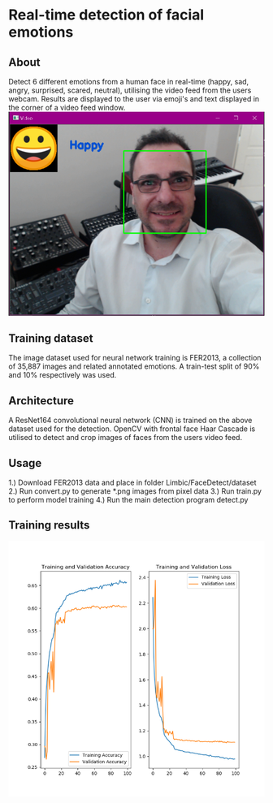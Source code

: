 # Real-time detection of facial emotions

## About
Detect 6 different emotions from a human face in real-time (happy, sad, angry, surprised, scared, neutral), utilising the video feed from the users webcam. Results are displayed to the user via emoji's and text displayed in the corner of a video feed window.
![alt text](https://github.com/systemvaz/Limbic/blob/master/FaceDetect/img/Demo.PNG)
## Training dataset
The image dataset used for neural network training is FER2013, a collection of 35,887 images and related annotated emotions.
A train-test split of 90% and 10% respectively was used.
## Architecture
A ResNet164 convolutional neural network (CNN) is trained on the above dataset used for the detection.
OpenCV with frontal face Haar Cascade is utilised to detect and crop images of faces from the users video feed.
## Usage
1.) Download FER2013 data and place in folder Limbic/FaceDetect/dataset
2.) Run convert.py to generate *.png images from pixel data
3.) Run train.py to perform model training
4.) Run the main detection program detect.py
## Training results
![alt text](https://github.com/systemvaz/Limbic/blob/master/FaceDetect/img/training_results_resnet.png)
